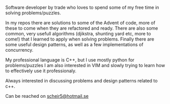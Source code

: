 Software developer by trade who loves to spend some of my free time in solving problems/puzzles.

In my repos there are solutions to some of the Advent of code, more of these to come when they 
are refactored and ready. There are also some common, very usefull algorithms (djikstra, shunting yard etc, more to come!) that
I learned to apply when solving problems.
Finally there are some useful design patterns, as well as a few implementations of concurrency.

My professional language is C++, but I use mostly python for problems/puzzles
I am also interested in VIM and slowly trying to learn how to effectively use it professionaly. 

Always interested in discussing problems and design patterns related to c++. 

Can be reached on scheir5@hotmail.se

